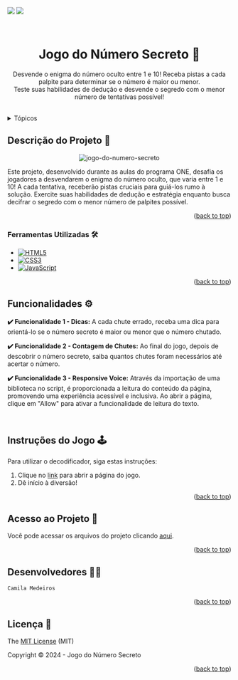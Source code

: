 <a name="readme-top"></a>

<p align="left">
  <img src="http://img.shields.io/static/v1?label=License&message=MIT&color=green&style=for-the-badge"/>
   <img src="http://img.shields.io/static/v1?label=STATUS&message=CONCLUIDO&color=GREEN&style=for-the-badge"/>
</p>

<br/>


<div align="center">
  
  <h1 align="center">Jogo do Número Secreto 🎲</h1>
  
</div>

<p align="center">
   Desvende o enigma do número oculto entre 1 e 10! Receba pistas a cada palpite para determinar se o número é maior ou menor. <br>Teste suas habilidades de dedução e desvende o segredo com o menor número de tentativas possível!
    <br/>
    <br/>
</p>


<!-- TABLE OF CONTENTS -->
<details>
  <summary>Tópicos</summary>
  <ol>
    <li>
      <a href="#descrição-do-projeto">Descrição do Projeto </a>
      <ul>
        <li><a href="#ferramentas-utilizadas">Ferramentas Utilizadas</a></li>
      </ul>
    </li>
    <li>
      <a href="#funcionalidades">Funcionalidades</a>
    </li>
    <li><a href="#instruções-do-jogo">Instruções do Jogo</a></li>
    <li><a href="#acesso-ao-projeto">Acesso ao Projeto</a></li>
    <li><a href="#desenvolvedores">Desenvolvedores</a></li>
    <li><a href="#licença">Licença</a></li>
  </ol>
</details>


<!-- ABOUT THE PROJECT -->
## Descrição do Projeto 📝

<div align="center">

![jogo-do-numero-secreto](https://github.com/medeiroscamila/jogo-do-numero-secreto/assets/139920123/e6434647-7f71-42e6-b86c-915d2161432a)

</div>

Este projeto, desenvolvido durante as aulas do programa ONE, desafia os jogadores a desvendarem o enigma do número oculto, que varia entre 1 e 10! A cada tentativa, receberão pistas cruciais para guiá-los rumo à solução. Exercite suas habilidades de dedução e estratégia enquanto busca decifrar o segredo com o menor número de palpites possível.

<p align="right">(<a href="#readme-top">back to top</a>)</p>


### Ferramentas Utilizadas 🛠️


* [![HTML5](https://img.shields.io/badge/html5-%23E34F26.svg?style=for-the-badge&logo=html5&logoColor=white)](HTML5-url)
* [![CSS3](https://img.shields.io/badge/css3-%231572B6.svg?style=for-the-badge&logo=css3&logoColor=white)](CSS3-url)
* [![JavaScript](https://img.shields.io/badge/javascript-%23323330.svg?style=for-the-badge&logo=javascript&logoColor=%23F7DF1E)](JavaScript-url)


<p align="right">(<a href="#readme-top">back to top</a>)</p>


<!-- GETTING STARTED -->
##  Funcionalidades ⚙️

**:heavy_check_mark: Funcionalidade 1 - Dicas:** A cada chute errado, receba uma dica para orientá-lo se o número secreto é maior ou menor que o número chutado.
  
**:heavy_check_mark: Funcionalidade 2 - Contagem de Chutes:** Ao final do jogo, depois de descobrir o número secreto, saiba quantos chutes foram necessários até acertar o número.
  
**:heavy_check_mark: Funcionalidade 3 - Responsive Voice:** Através da importação de uma biblioteca no script, é proporcionada a leitura do conteúdo da página, promovendo uma experiência acessível e inclusiva. Ao abrir a página, clique em "Allow" para ativar a funcionalidade de leitura do texto.

<br>

<!-- USAGE EXAMPLES -->
## Instruções do Jogo 🕹️

Para utilizar o decodificador, siga estas instruções:

<ol>
    <li>Clique no <a href="https://jogo-nu-lilac.vercel.app/">link</a> para abrir a página do jogo.</li>
    <li>Dê início à diversão!</li>
</ol>


<p align="right">(<a href="#readme-top">back to top</a>)</p>


<!-- ROADMAP -->
## Acesso ao Projeto 📁


Você pode acessar os arquivos do projeto clicando [aqui](https://github.com/medeiroscamila/jogo-do-numero-secreto). 

<p align="right">(<a href="#readme-top">back to top</a>)</p>

<!-- CONTRIBUTING -->
## Desenvolvedores 👩‍💻


`Camila Medeiros` 

<p align="right">(<a href="#readme-top">back to top</a>)</p>



<!-- LICENSE -->
## Licença 📄

The [MIT License](https://github.com/medeiroscamila/jogo-do-numero-secreto/blob/main/LICENSE) (MIT)

Copyright :copyright: 2024 - Jogo do Número Secreto

<p align="right">(<a href="#readme-top">back to top</a>)</p>
